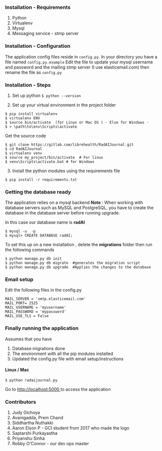 ### Installation - Requirements
1. Python
2. Virtualenv
3. Mysql
4. Messaging service - stmp server


### Installation - Configuration

The application config files reside in  `config.py`.  In your directory you have a file named `config.py.example`
Edit the file to update your mysql username and password and the mailing stmp server (I use elasticemail.com) then rename the file as `config.py`


### Installation - Steps

1. Set up python
```$ python --version```

2. Set up your virtual environment in the project folder
```
$ pip install virtualenv
$ virtualenv ENV
$ source bin/activate  (for Linux or Mac OS ) - Else for Windows -
$ > \path\to\env\Scripts\activate
```

Get the source code
```
$ git clone https://gitlab.com/librehealth/RadAIJournal.git
$ cd RadAIJournal
$ virtualenv venv
$ source my_project/bin/activate  # For linux
$ venv\Scripts\activate.bat # for Windows
```

3. Install the python modules using the requirements file
```
$ pip install -r requirements.txt
```

### Getting the database ready

The application relies on a  mysql backend
**Note** : When working with database servers such as MySQL and PostgreSQL, you have to create the database in the database server before running upgrade.

In this case our database name is **radAI**
```
$ mysql -u  -p
$ mysql> CREATE DATABASE radAI;
```

To set this up on a new installation , delete the **migrations** folder  then run the following commands

```
$ python manage.py db init
$ python manage.py db migrate  #generates the migration script
$ python manage.py db upgrade  #Applies the changes to the database
```

### Email setup
Edit the following files in the config.py
```
MAIL_SERVER = 'smtp.elasticemail.com'
MAIL_PORT= 2525
MAIL_USERNAME = 'myusername'
MAIL_PASSWORD = 'mypassword'
MAIL_USE_TLS = False
```

### Finally running the application

Assumes that you have
1. Database migrations done
2. The environment with all the pip modules installed
3. Updated the config.py file with email setup/instructions

#### Linux / Mac
```
$ python radaijournal.py
```

Go to <a href="http://localhost:5000"> http://localhost:5000 </a>to access the application

### Contributors
1. Judy Gichoya
2. Avanigadda, Prem Chand
3. Siddhartha Nuthakki
4. Aaron Elson P - GCI student from 2017 who made the logo
5. Saptarshi Purkayastha
6. Priyanshu Sinha
7. Robby O'Connor - our dev ops master

